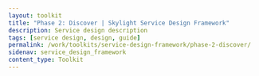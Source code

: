 ```yaml
---
layout: toolkit
title: "Phase 2: Discover | Skylight Service Design Framework"
description: Service design description
tags: [service design, design, guide]
permalink: /work/toolkits/service-design-framework/phase-2-discover/
sidenav: service_design_framework
content_type: Toolkit
---
```


